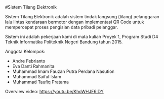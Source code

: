 #Sistem Tilang Elektronik

Sistem Tilang Elektronik adalah sistem tindak langsung (tilang) pelanggaran
lalu lintas kendaraan bermotor dengan implementasi QR Code untuk mempercepat
proses pengisian data pribadi pelanggar.

Sistem ini adalah pekerjaan kami di mata kuliah Proyek 1, Program Studi
D4 Teknik Informatika Politeknik Negeri Bandung tahun 2015.

Anggota Kelompok:

- Andre Febrianto
- Eva Danti Rahmanita
- Muhammad Imam Fauzan Putra Perdana Nasution
- Muhammad Saiful Islam
- Muhammad Taufiq Pratama

Overview video: https://youtu.be/KhoWHJF6IDY
